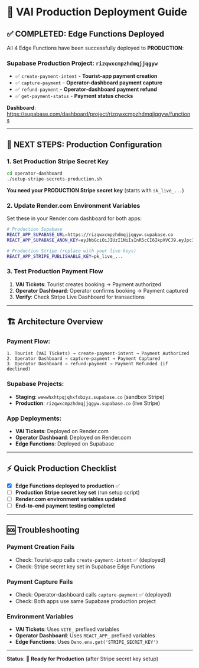 # 🚀 VAI Production Deployment Guide

## ✅ **COMPLETED: Edge Functions Deployed**

All 4 Edge Functions have been successfully deployed to **PRODUCTION**:

### **Supabase Production Project: `rizqwxcmpzhdmqjjqgyw`**
- ✅ `create-payment-intent` - **Tourist-app payment creation**
- ✅ `capture-payment` - **Operator-dashboard payment capture**
- ✅ `refund-payment` - **Operator-dashboard payment refund** 
- ✅ `get-payment-status` - **Payment status checks**

**Dashboard**: https://supabase.com/dashboard/project/rizqwxcmpzhdmqjjqgyw/functions

---

## 🔧 **NEXT STEPS: Production Configuration**

### **1. Set Production Stripe Secret Key** 
```bash
cd operator-dashboard
./setup-stripe-secrets-production.sh
```
**You need your PRODUCTION Stripe secret key** (starts with `sk_live_...`)

### **2. Update Render.com Environment Variables**
Set these in your Render.com dashboard for both apps:

```bash
# Production Supabase  
REACT_APP_SUPABASE_URL=https://rizqwxcmpzhdmqjjqgyw.supabase.co
REACT_APP_SUPABASE_ANON_KEY=eyJhbGciOiJIUzI1NiIsInR5cCI6IkpXVCJ9.eyJpc3MiOiJzdXBhYmFzZSIsInJlZiI6InJpenF3eGNtcHpoZG1xampxZ3l3Iiwicm9sZSI6ImFub24iLCJpYXQiOjE3NTA3MDM3MTIsImV4cCI6MjA2NjI3OTcxMn0.dlNpxINvs2yzlFQndTZIrfQTBgWpQ5Ee0aPGVwRPHo0

# Production Stripe (replace with your live keys)
REACT_APP_STRIPE_PUBLISHABLE_KEY=pk_live_...
```

### **3. Test Production Payment Flow**
1. **VAI Tickets**: Tourist creates booking → Payment authorized  
2. **Operator Dashboard**: Operator confirms booking → Payment captured
3. **Verify**: Check Stripe Live Dashboard for transactions

---

## 🏗️ **Architecture Overview**

### **Payment Flow:**
```
1. Tourist (VAI Tickets) → create-payment-intent → Payment Authorized
2. Operator Dashboard → capture-payment → Payment Captured  
3. Operator Dashboard → refund-payment → Payment Refunded (if declined)
```

### **Supabase Projects:**
- **Staging**: `wewwhxhtpqjqhxfxbzyz.supabase.co` (sandbox Stripe)
- **Production**: `rizqwxcmpzhdmqjjqgyw.supabase.co` (live Stripe)

### **App Deployments:**
- **VAI Tickets**: Deployed on Render.com 
- **Operator Dashboard**: Deployed on Render.com
- **Edge Functions**: Deployed on Supabase

---

## ⚡ **Quick Production Checklist**

- [x] **Edge Functions deployed to production** ✅
- [ ] **Production Stripe secret key set** (run setup script)
- [ ] **Render.com environment variables updated** 
- [ ] **End-to-end payment testing completed**

---

## 🆘 **Troubleshooting**

### **Payment Creation Fails**
- Check: Tourist-app calls `create-payment-intent` ✅ (deployed)
- Check: Stripe secret key set in Supabase Edge Functions

### **Payment Capture Fails** 
- Check: Operator-dashboard calls `capture-payment` ✅ (deployed)
- Check: Both apps use same Supabase production project

### **Environment Variables**
- **VAI Tickets**: Uses `VITE_` prefixed variables
- **Operator Dashboard**: Uses `REACT_APP_` prefixed variables
- **Edge Functions**: Uses `Deno.env.get('STRIPE_SECRET_KEY')`

---

**Status**: 🚀 **Ready for Production** (after Stripe secret key setup)